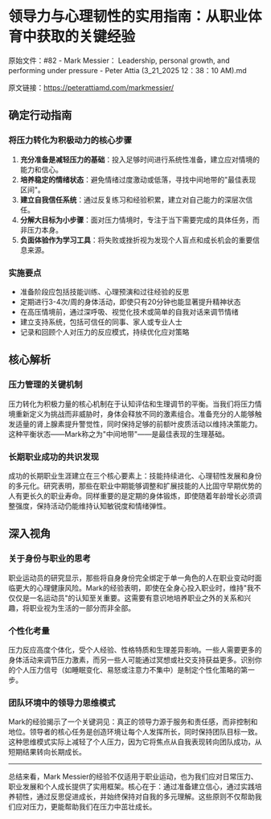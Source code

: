 # 领导力与心理韧性的实用指南：从职业体育中获取的关键经验

原始文件：#82 - Mark Messier： Leadership, personal growth, and performing under pressure - Peter Attia (3_21_2025 12：38：10 AM).md

原文链接：https://peterattiamd.com/markmessier/

## 确定行动指南

### 将压力转化为积极动力的核心步骤
1. **充分准备是减轻压力的基础**：投入足够时间进行系统性准备，建立应对情境的能力和信心。
2. **培养稳定的情绪状态**：避免情绪过度激动或低落，寻找中间地带的"最佳表现区间"。
3. **建立自我信任系统**：通过反复练习和经验积累，建立对自己能力的深层次信任。
4. **分解大目标为小步骤**：面对压力情境时，专注于当下需要完成的具体任务，而非压力本身。
5. **负面体验作为学习工具**：将失败或挫折视为发现个人盲点和成长机会的重要信息来源。

### 实施要点
- 准备阶段应包括技能训练、心理预演和过往经验的反思
- 定期进行3-4次/周的身体活动，即使只有20分钟也能显著提升精神状态
- 在高压情境前，通过深呼吸、视觉化技术或简单的自我对话来调节情绪
- 建立支持系统，包括可信任的同事、家人或专业人士
- 记录和回顾个人对压力的反应模式，持续优化应对策略

## 核心解析

### 压力管理的关键机制
压力转化为积极力量的核心机制在于认知评估和生理调节的平衡。当我们将压力情境重新定义为挑战而非威胁时，身体会释放不同的激素组合。准备充分的人能够触发适量的肾上腺素提升警觉性，同时保持足够的前额叶皮质活动以维持决策能力。这种平衡状态——Mark称之为"中间地带"——是最佳表现的生理基础。

### 长期职业成功的共识发现
成功的长期职业生涯建立在三个核心要素上：技能持续进化、心理韧性发展和身份的多元化。研究表明，那些在职业中期能够调整和扩展技能的人比固守早期优势的人有更长久的职业寿命。同样重要的是定期的身体锻炼，即使随着年龄增长必须调整强度，保持活动仍能维持认知敏锐度和情绪弹性。

## 深入视角

### 关于身份与职业的思考
职业运动员的研究显示，那些将自身身份完全绑定于单一角色的人在职业变动时面临更大的心理健康风险。Mark的经验表明，即使在全身心投入职业时，维持"我不仅仅是一名运动员"的认知至关重要。这需要有意识地培养职业之外的关系和兴趣，将职业视为生活的一部分而非全部。

### 个性化考量
压力反应高度个体化，受个人经验、性格特质和生理差异影响。一些人需要更多的身体活动来调节压力激素，而另一些人可能通过冥想或社交支持获益更多。识别你的个人压力信号（如睡眠变化、易怒或注意力不集中）是制定个性化策略的第一步。

### 团队环境中的领导力思维模式
Mark的经验揭示了一个关键洞见：真正的领导力源于服务和责任感，而非控制和地位。领导者的核心任务是创造环境让每个人发挥所长，同时保持团队目标一致。这种思维模式实际上减轻了个人压力，因为它将焦点从自我表现转向团队成功，从短期结果转向长期成长。

---

总结来看，Mark Messier的经验不仅适用于职业运动，也为我们应对日常压力、职业发展和个人成长提供了实用框架。核心在于：通过准备建立信心，通过实践培养韧性，通过反思促进成长，并始终保持对自我的多元理解。这些原则不仅帮助我们应对压力，更能帮助我们在压力中茁壮成长。